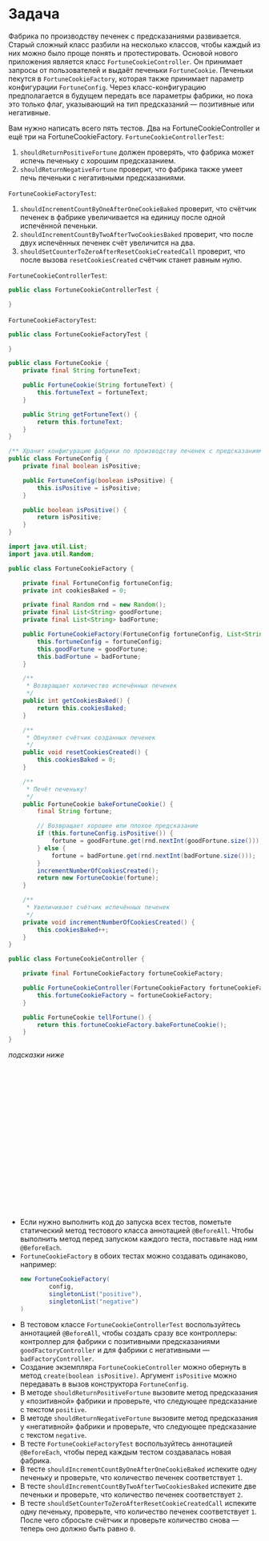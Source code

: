 # Задача

Фабрика по производству печенек с предсказаниями развивается. Старый сложный класс разбили на несколько классов, чтобы
каждый из них можно было проще понять и протестировать. Основой нового приложения является класс
`FortuneCookieController`. Он принимает запросы от пользователей и выдаёт печеньки `FortuneCookie`. Печеньки пекутся в
`FortuneCookieFactory`, которая также принимает параметр конфигурации `FortuneConfig`. Через класс-конфигурацию
предполагается в будущем передать все параметры фабрики, но пока это только флаг, указывающий на тип предсказаний —
позитивные или негативные.

Вам нужно написать всего пять тестов. Два на FortuneCookieController и ещё три на FortuneCookieFactory.
`FortuneCookieControllerTest`:

1. `shouldReturnPositiveFortune` должен проверять, что фабрика может испечь печеньку с хорошим предсказанием.
2. `shouldReturnNegativeFortune` проверит, что фабрика также умеет печь печеньки с негативными предсказаниями.

`FortuneCookieFactoryTest`:

1. `shouldIncrementCountByOneAfterOneCookieBaked` проверит, что счётчик печенек в фабрике увеличивается на единицу после
   одной испечённой печеньки.
2. `shouldIncrementCountByTwoAfterTwoCookiesBaked` проверит, что после двух испечённых печенек счёт увеличится на два.
3. `shouldSetCounterToZeroAfterResetCookieCreatedCall` проверит, что после вызова `resetCookiesCreated` счётчик станет
   равным нулю.

`FortuneCookieControllerTest`:

```java
public class FortuneCookieControllerTest {

}
```

`FortuneCookieFactoryTest`:

```java
public class FortuneCookieFactoryTest {

}
```

```java
public class FortuneCookie {
    private final String fortuneText;

    public FortuneCookie(String fortuneText) {
        this.fortuneText = fortuneText;
    }

    public String getFortuneText() {
        return this.fortuneText;
    }
}
```

```java
/** Хранит конфигурацию фабрики по производству печенек с предсказаниями.*/
public class FortuneConfig {
    private final boolean isPositive;

    public FortuneConfig(boolean isPositive) {
        this.isPositive = isPositive;
    }

    public boolean isPositive() {
        return isPositive;
    }
}
```

```java
import java.util.List;
import java.util.Random;

public class FortuneCookieFactory {

    private final FortuneConfig fortuneConfig;
    private int cookiesBaked = 0;

    private final Random rnd = new Random();
    private final List<String> goodFortune;
    private final List<String> badFortune;

    public FortuneCookieFactory(FortuneConfig fortuneConfig, List<String> goodFortune, List<String> badFortune) {
        this.fortuneConfig = fortuneConfig;
        this.goodFortune = goodFortune;
        this.badFortune = badFortune;
    }

    /**
     * Возвращает количество испечённых печенек
     */
    public int getCookiesBaked() {
        return this.cookiesBaked;
    }

    /**
     * Обнуляет счётчик созданных печенек
     */
    public void resetCookiesCreated() {
        this.cookiesBaked = 0;
    }

    /**
     * Печёт печеньку!
     */
    public FortuneCookie bakeFortuneCookie() {
        final String fortune;

        // Возвращает хорошее или плохое предсказание
        if (this.fortuneConfig.isPositive()) {
            fortune = goodFortune.get(rnd.nextInt(goodFortune.size()));
        } else {
            fortune = badFortune.get(rnd.nextInt(badFortune.size()));
        }
        incrementNumberOfCookiesCreated();
        return new FortuneCookie(fortune);
    }

    /**
     * Увеличивает счётчик испечённых печенек
     */
    private void incrementNumberOfCookiesCreated() {
        this.cookiesBaked++;
    }
}
```

```java
public class FortuneCookieController {

    private final FortuneCookieFactory fortuneCookieFactory;

    public FortuneCookieController(FortuneCookieFactory fortuneCookieFactory) {
        this.fortuneCookieFactory = fortuneCookieFactory;
    }

    public FortuneCookie tellFortune() {
        return this.fortuneCookieFactory.bakeFortuneCookie();
    }
}
```

_подсказки ниже_

<br><br><br><br><br><br><br><br><br><br><br><br><br><br><br><br><br>


- Если нужно выполнить код до запуска всех тестов, пометьте статический метод тестового класса аннотацией `@BeforeAll`.
  Чтобы выполнить метод перед запуском каждого теста, поставьте над ним `@BeforeEach`.
- `FortuneCookieFactory` в обоих тестах можно создавать одинаково, например:
  ```java
  new FortuneCookieFactory(
          config,
          singletonList("positive"),
          singletonList("negative")
  )
  ```
- В тестовом классе `FortuneCookieControllerTest` воспользуйтесь аннотацией `@BeforeAll`, чтобы создать сразу все
  контроллеры: контроллер для фабрики с позитивными предсказаниями `goodFactoryController` и для фабрики с негативными —
  `badFactoryController`.
- Создание экземпляра `FortuneCookieController` можно обернуть в метод `create(boolean isPositive)`. Аргумент `isPositive`
  можно передавать в вызов конструктора `FortuneConfig`.
- В методе `shouldReturnPositiveFortune` вызовите метод предсказания у «позитивной» фабрики и проверьте, что следующее
  предсказание с текстом `positive`.
- В методе `shouldReturnNegativeFortune` вызовите метод предсказания у «негативной» фабрики и проверьте, что следующее
  предсказание с текстом `negative`.
- В тесте `FortuneCookieFactoryTest` воспользуйтесь аннотацией `@BeforeEach`, чтобы перед каждым тестом создавалась новая
  фабрика.
- В тесте `shouldIncrementCountByOneAfterOneCookieBaked` испеките одну печеньку и проверьте, что количество печенек
  соответствует `1`.
- В тесте `shouldIncrementCountByTwoAfterTwoCookiesBaked` испеките две печеньки и проверьте, что количество печенек
  соответствует `2`.
- В тесте `shouldSetCounterToZeroAfterResetCookieCreatedCall` испеките одну печеньку, проверьте, что количество печенек
  соответствует `1`. После чего сбросьте счётчик и проверьте количество снова — теперь оно должно быть равно `0`.